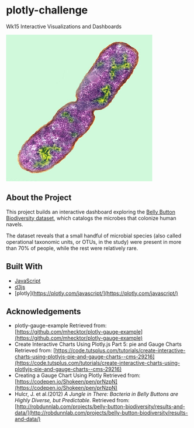 # plotly-challenge
Wk15 Interactive Visualizations and Dashboards

![Bacteria by filterforge.com](Images/bacteria.jpg)

## About the Project
This project builds an interactive dashboard exploring the [Belly Button Biodiversity dataset](http://robdunnlab.com/projects/belly-button-biodiversity/), which catalogs the microbes that colonize human navels.

The dataset reveals that a small handful of microbial species (also called operational taxonomic units, or OTUs, in the study) were present in more than 70% of people, while the rest were relatively rare.

## Built With

* [JavaScript](https://developer.mozilla.org/en-US/docs/Web/javascript)
* [d3js](https://d3js.org/)
* [plotly](https://plotly.com/javascript/](https://plotly.com/javascript/)

## Acknowledgements

* plotly-gauge-example Retrieved from: [https://github.com/mhecktor/plotly-gauge-example](https://github.com/mhecktor/plotly-gauge-example)
* Create Interactive Charts Using Plotly.js Part 5: pie and Gauge Charts Retrieved from: [https://code.tutsplus.com/tutorials/create-interactive-charts-using-plotlyjs-pie-and-gauge-charts--cms-29216](https://code.tutsplus.com/tutorials/create-interactive-charts-using-plotlyjs-pie-and-gauge-charts--cms-29216)
* Creating a Gauge Chart Using Plotly Retrieved from: [https://codepen.io/Shokeen/pen/prNzpN](https://codepen.io/Shokeen/pen/prNzpN)
* Hulcr, J. et al.(2012) _A Jungle in There: Bacteria in Belly Buttons are Highly Diverse, but Predictable_. Retrieved from: [http://robdunnlab.com/projects/belly-button-biodiversity/results-and-data/](http://robdunnlab.com/projects/belly-button-biodiversity/results-and-data/)
